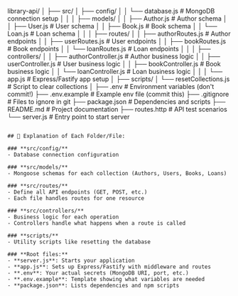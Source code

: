 library-api/
│
├── src/
│   ├── config/
│   │   └── database.js          # MongoDB connection setup
│   │
│   ├── models/
│   │   ├── Author.js             # Author schema
│   │   ├── User.js               # User schema
│   │   ├── Book.js               # Book schema
│   │   └── Loan.js               # Loan schema
│   │
│   ├── routes/
│   │   ├── authorRoutes.js       # Author endpoints
│   │   ├── userRoutes.js         # User endpoints
│   │   ├── bookRoutes.js         # Book endpoints
│   │   └── loanRoutes.js         # Loan endpoints
│   │
│   ├── controllers/
│   │   ├── authorController.js   # Author business logic
│   │   ├── userController.js     # User business logic
│   │   ├── bookController.js     # Book business logic
│   │   └── loanController.js     # Loan business logic
│   │
│   └── app.js                    # Express/Fastify app setup
│
├── scripts/
│   └── resetCollections.js      # Script to clear collections
│
├── .env                          # Environment variables (don't commit!)
├── .env.example                  # Example env file (commit this)
├── .gitignore                    # Files to ignore in git
├── package.json                  # Dependencies and scripts
├── README.md                     # Project documentation
├── routes.http                   # API test scenarios
└── server.js                     # Entry point to start server
```

## 📝 Explanation of Each Folder/File:

### **src/config/**
- Database connection configuration

### **src/models/**
- Mongoose schemas for each collection (Authors, Users, Books, Loans)

### **src/routes/**
- Define all API endpoints (GET, POST, etc.)
- Each file handles routes for one resource

### **src/controllers/**
- Business logic for each operation
- Controllers handle what happens when a route is called

### **scripts/**
- Utility scripts like resetting the database

### **Root files:**
- **server.js**: Starts your application
- **app.js**: Sets up Express/Fastify with middleware and routes
- **.env**: Your actual secrets (MongoDB URI, port, etc.)
- **.env.example**: Template showing what variables are needed
- **package.json**: Lists dependencies and npm scripts

